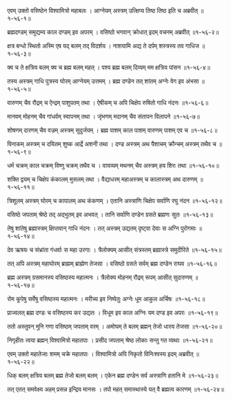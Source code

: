 एवम् उक्तो वसिष्ठेन विश्वामित्रो महाबलः ।
आग्नेयम् अस्त्रम् उत्क्षिप्य तिष्ठ तिष्ठ इति च अब्रवीत् ॥१-५६-१॥

ब्रह्मदण्डम् समुद्यम्य काल दण्डम् इव अपरम् ।
वसिष्ठो भगवान् क्रोधात् इदम् वचनम् अब्रवीत् ॥१-५६-२॥

क्षत्र बन्धो स्थितो अस्मि एष यद् बलम् तद् विदर्शय ।
नाशयामि अद्य ते दर्पम् शस्त्रस्य तव गाधिज ॥१-५६-३॥

क्व च ते क्षत्रिय बलम् क्व च ब्रह्म बलम् महत् ।
पश्य ब्रह्म बलम् दिव्यम् मम क्षत्रिय पांसन ॥१-५६-४॥

तस्य अस्त्रम् गाधि पुत्रस्य घोरम् आग्नेयम् उत्तमम् ।
ब्रह्म दण्डेन तत् शांतम् अग्नेः वेग इव अंभसा ॥१-५६-५॥

वारुणम् चैव रौद्रम् च ऐन्द्रम् पाशुपतम् तथा ।
ऐषीकम् च अपि चिक्षेप रुषितो गाधि नंदनः ॥१-५६-६॥

मानवम् मोहनम् चैव गांधर्वम् स्वापनम् तथा ।
जृंभणम् मदानम् चैव संतापन विलापने ॥१-५६-७॥

शोषणम् दारणम् चैव वज्रम् अस्त्रम् सुदुर्जयम् ।
ब्रह्म पाशम् काल पाशम् वारुणम् पाशम् एव च ॥१-५६-८॥

पिनाकम् अस्त्रम् च दयितम् शुष्क आर्द्रे अशनी तथा ।
दण्ड अस्त्रम् अथ पैशाचम् क्रौन्चम् अस्त्रम् तथैव च ॥१-५६-९॥

धर्म चक्रम् काल चक्रम् विष्णु चक्रम् तथैव च ।
वायव्यम् मथनम् चैव अस्त्रम् हय शिरः तथा ॥१-५६-१०॥

शक्ति द्वयम् च चिक्षेप कंकालम् मुसलम् तथा ।
वैद्याधरम् महाअस्त्रम् च कालास्त्रम् अथ दारुणम् ॥१-५६-११॥

त्रिशूलम् अस्त्रम् घोरम् च कापालम् अथ कंकणम् ।
एतानि अस्त्राणि चिक्षेप सर्वाणि रघु नंदन ॥१-५६-१२॥

वसिष्ठे जपताम् श्रेष्ठे तद् अद्भुतम् इव अभवत् ।
तानि सर्वाणि दण्डेन ग्रसते ब्रह्मणः सुतः ॥१-५६-१३॥

तेषु शांतेषु ब्रह्मास्त्रम् क्षिप्तवान् गाधि नंदनः ।
तत् अस्त्रम् उद्यतम् दृष्ट्वा देवाः स अग्नि पुरोगमाः ॥१-५६-१४॥

देव ऋषयः च संभ्रांता गंधर्वाः स महा उरगाः ।
त्रैलोक्यम् आसीत् संत्रस्तम् ब्रह्मास्त्रे समुदीरिते ॥१-५६-१५॥

तत् अपि अस्त्रम् महाघोरम् ब्राह्मम् ब्राह्मेण तेजसा ।
वसिष्ठो ग्रसते सर्वम् ब्रह्म दण्डेन राघव ॥१-५६-१६॥

ब्रह्म अस्त्रम् ग्रसमानस्य वसिष्ठस्य महात्मनः ।
त्रैलोक्य मोहनम् रौद्रम् रूपम् आसीत् सुदारुणम् ॥१-५६-१७॥

रोम कूपेषु सर्वेषु वसिष्ठस्य महात्मनः ।
मरीच्य इव निष्पेतुः अग्नेः धूम आकुल अर्चिषः ॥१-५६-१८॥

प्राज्वलत् ब्रह्म दण्डः च वसिष्ठस्य कर उद्यतः ।
विधूम इव काल अग्निः यम दण्ड इव अपरः ॥१-५६-१९॥

ततो अस्तुवन् मुनि गणा वसिष्ठम् जपताम् वरम् ।
अमोघम् ते बलम् ब्रह्मन् तेजो धारय तेजसा ॥१-५६-२०॥

निगृहीतः त्वया ब्रह्मन् विश्वामित्रो महातपाः ।
प्रसीद जपताम् श्रेष्ठ लोकाः सन्तु गत व्यथाः ॥१-५६-२१॥

एवम् उक्तो महातेजाः शमम् चक्रे महातपाः ।
विश्वामित्रो अपि निकृतो विनिःश्वस्य इदम् अब्रवीत् ॥१-५६-२२॥

धिक् बलम् क्षत्रिय बलम् ब्रह्म तेजो बलम् बलम् ।
एकेन ब्रह्म दण्डेन सर्व अस्त्राणि हतानि मे ॥१-५६-२३॥

तत् एतत् समवेक्ष्य अहम् प्रसन्न इन्द्रिय मानसः ।
तपो महत् समास्थास्ये यत् वै ब्रह्मत्व कारणम् ॥१-५६-२४॥

